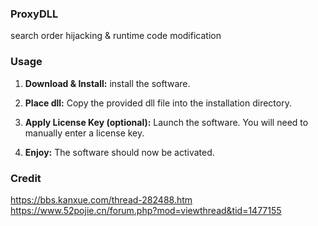 ### ProxyDLL
search order hijacking & runtime code modification

### Usage
1. **Download & Install:** install the software.

2. **Place dll:** Copy the provided dll file into the installation directory.

3. **Apply License Key (optional):** Launch the software. You will need to manually enter a license key. 

4. **Enjoy:** The software should now be activated.

### Credit

https://bbs.kanxue.com/thread-282488.htm  
https://www.52pojie.cn/forum.php?mod=viewthread&tid=1477155  